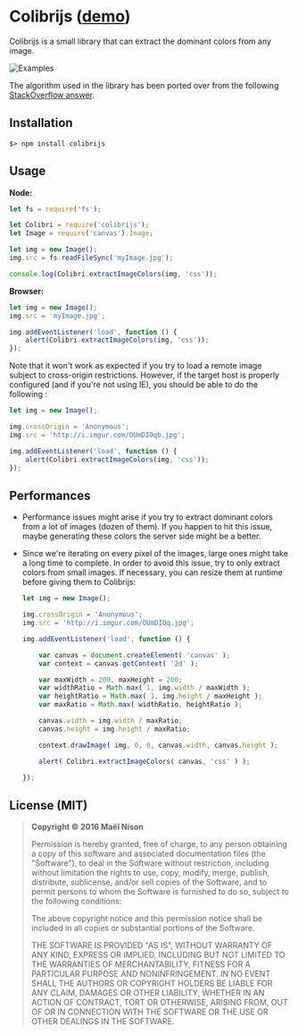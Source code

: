 # Colibrijs ([demo](http://arcanis.github.io/colibrijs/demo/))

Colibrijs is a small library that can extract the dominant colors from any image.

![Examples](http://i.imgur.com/YPxA3.png)

The algorithm used in the library has been ported over from the following [StackOverflow answer](http://stackoverflow.com/questions/13637892/how-does-the-algorithm-to-color-the-song-list-in-itunes-11-work#answer-13675803).

## Installation

```
$> npm install colibrijs
```

## Usage

**Node:**

```js
let fs = require('fs');

let Colibri = require('colibrijs');
let Image = require('canvas').Image;

let img = new Image();
img.src = fs.readFileSync('myImage.jpg');

console.log(Colibri.extractImageColors(img, 'css'));
```

**Browser:**

```js
let img = new Image();
img.src = 'myImage.jpg';

img.addEventListener('load', function () {
    alert(Colibri.extractImageColors(img, 'css'));
});
```

Note that it won't work as expected if you try to load a remote image subject to cross-origin restrictions. However, if the target host is properly configured (and if you're not using IE), you should be able to do the following :

```js
let img = new Image();

img.crossOrigin = 'Anonymous';
img.src = 'http://i.imgur.com/OUmDIOqb.jpg';

img.addEventListener('load', function () {
    alert(Colibri.extractImageColors(img, 'css'));
});
```

## Performances

  - Performance issues might arise if you try to extract dominant colors from a lot of images (dozen of them). If you happen to hit this issue, maybe generating these colors the server side might be a better.

  - Since we're iterating on every pixel of the images, large ones might take a long time to complete. In order to avoid this issue, try to only extract colors from small images. If necessary, you can resize them at runtime before giving them to Colibrijs:

    ```js
    let img = new Image();

    img.crossOrigin = 'Anonymous';
    img.src = 'http://i.imgur.com/OUmDIOq.jpg';

    img.addEventListener('load', function () {

        var canvas = document.createElement( 'canvas' );
        var context = canvas.getContext( '2d' );

        var maxWidth = 200, maxHeight = 200;
        var widthRatio = Math.max( 1, img.width / maxWidth );
        var heightRatio = Math.max( 1, img.height / maxHeight );
        var maxRatio = Math.max( widthRatio, heightRatio );

        canvas.width = img.width / maxRatio;
        canvas.height = img.height / maxRatio;

        context.drawImage( img, 0, 0, canvas.width, canvas.height );

        alert( Colibri.extractImageColors( canvas, 'css' ) );

    });
    ```

## License (MIT)

> **Copyright © 2016 Maël Nison**
>
> Permission is hereby granted, free of charge, to any person obtaining a copy of this software and associated documentation files (the "Software"), to deal in the Software without restriction, including without limitation the rights to use, copy, modify, merge, publish, distribute, sublicense, and/or sell copies of the Software, and to permit persons to whom the Software is furnished to do so, subject to the following conditions:
>
> The above copyright notice and this permission notice shall be included in all copies or substantial portions of the Software.
>
> THE SOFTWARE IS PROVIDED "AS IS", WITHOUT WARRANTY OF ANY KIND, EXPRESS OR IMPLIED, INCLUDING BUT NOT LIMITED TO THE WARRANTIES OF MERCHANTABILITY, FITNESS FOR A PARTICULAR PURPOSE AND NONINFRINGEMENT. IN NO EVENT SHALL THE AUTHORS OR COPYRIGHT HOLDERS BE LIABLE FOR ANY CLAIM, DAMAGES OR OTHER LIABILITY, WHETHER IN AN ACTION OF CONTRACT, TORT OR OTHERWISE, ARISING FROM, OUT OF OR IN CONNECTION WITH THE SOFTWARE OR THE USE OR OTHER DEALINGS IN THE SOFTWARE.
